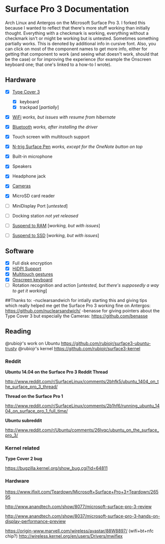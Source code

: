 # Surface Pro 3 Documentation

Arch Linux and Antergos on the Microsoft Surface Pro 3. I forked this because I wanted to reflect that there's more stuff working than initially thought. Everything with a checkmark is working, everything without a checkmark isn't or might be working but is untested. Sometimes something partially works. This is denoted by additional info in cursive font. Also, you can click on most of the component names to get more info, either for getting that component to work (and seeing what doesn't work, should that be the case) or for improving the experience (for example the Onscreen keyboard one; that one's linked to a how-to I wrote).

## Hardware

* [x] [Type Cover 3][#1]
  * [x] keyboard
  * [x] trackpad [*partially*]
* [x] [WiFi][#2] *works, but issues with resume from hibernate*
* [x] [Bluetooth][#2] *works, after installing the driver*
* [x] Touch screen with multitouch support
* [x] [N-trig Surface Pen][#4] *works, except for the OneNote button on top*
* [x] Built-in microphone
* [x] Speakers
* [x] Headphone jack
* [x] [Cameras][#3]
* [x] MicroSD card reader
* [ ] MiniDisplay Port [*untested*]
* [ ] Docking station *not yet released*
* [ ] [Suspend to RAM][#2] [*working, but with issues*]
* [ ] [Suspend to SSD][#2] [*working, but with issues*]


## Software

* [x] Full disk encryption
* [x] [HiDPI Support][#7]
* [x] [Multitouch gestures][#6]
* [x] [Onscreen keyboard][#5]
* [ ] Rotation recognition and action [*untested, but there's supposedly a way to get it working*]

[#1]: https://github.com/Vistaus/surface3-arch-antergoslinux/issues/1
[#2]: https://github.com/Vistaus/surface3-arch-antergoslinux/issues/2
[#3]: https://github.com/Vistaus/surface3-arch-antergoslinux/issues/3
[#4]: https://github.com/Vistaus/surface3-arch-antergoslinux/issues/4
[#5]: https://github.com/Vistaus/surface3-arch-antergoslinux/issues/5
[#6]: https://github.com/Vistaus/surface3-arch-antergoslinux/issues/6
[#7]: https://github.com/Vistaus/surface3-arch-antergoslinux/issues/7
[#8]: https://github.com/nuclearsandwich/surface3-archlinux/issues/8


##Thanks to:
-nuclearsandwich for intially starting this and giving tips which really helped me get the Surface Pro 3 working fine on Antergos: https://github.com/nuclearsandwich/
-benasse for giving pointers about the Type Cover 3 but especially the Cameras: https://github.com/benasse

## Reading

@rubiojr's work on Ubuntu https://github.com/rubiojr/surface3-ubuntu-trusty
@rubiojr's kernel https://github.com/rubiojr/surface3-kernel

### Reddit

**Ubuntu 14.04 on the Surface Pro 3 Reddit Thread**

http://www.reddit.com/r/SurfaceLinux/comments/2bhfk5/ubuntu_1404_on_the_surface_pro_3_thread/

**Thread on the Surface Pro 1**

http://www.reddit.com/r/SurfaceLinux/comments/2b1hf6/running_ubuntu_1404_on_surface_pro_1_full_time/

**Ubuntu subreddit**

http://www.reddit.com/r/Ubuntu/comments/26lvqc/ubuntu_on_the_surface_pro_3/

### Kernel related

**Type Cover 2 bug**

https://bugzilla.kernel.org/show_bug.cgi?id=64811

### Hardware

https://www.ifixit.com/Teardown/Microsoft+Surface+Pro+3+Teardown/26595

http://www.anandtech.com/show/8077/microsoft-surface-pro-3-review

http://www.anandtech.com/show/8037/microsoft-surface-pro-3-hands-on-display-performance-preview

https://origin-www.marvell.com/wireless/avastar/88W8897/ (wifi+bt+nfc chip?)
http://wireless.kernel.org/en/users/Drivers/mwifiex
